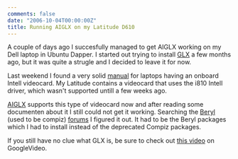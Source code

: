 ```yaml
---
comments: false
date: "2006-10-04T00:00:00Z"
title: Running AIGLX on my Latitude D610
---
```


A couple of days ago I succesfully managed to get AIGLX working on my Dell laptop in Ubuntu Dapper. I started out trying to install <a href="http://en.wikipedia.org/wiki/GLX" target="_blank">GLX</a> a few months ago, but it was quite a strugle and I decided to leave it for now.

Last weekend I found a very solid <a href="http://wiki.beryl-project.org/index.php/Aiglx/compiz_on_an_Intel_i915_video_card" target="_blank">manual</a> for laptops having an onboard Intell videocard. My Latitude contains a videocard that uses the i810 Intell driver, which wasn't supported untill a few weeks ago.

<a href="http://en.wikipedia.org/wiki/AIGLX" target="_blank">AIGLX</a> supports this type of videocard now and after reading some documenten about it I still could not get it working. Searching the <a href="http://www.beryl-project.org/" target="_blank">Beryl</a> (used to be compiz) <a href="http://forum.beryl-project.org/" target="_blank">forums</a> I figured it out. It had to be the Beryl packages which I had to install instead of the deprecated Compiz packages.

If you still have no clue what GLX is, be sure to check out <a href="http://video.google.com/videoplay?docid=4324063604327074565&amp;q=aiglx" target="_blank">this video</a> on GoogleVideo.
